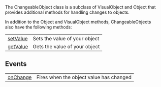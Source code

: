 The ChangeableObject class is a subclass of VisualObject and Object that provides additional methods for handling changes to objects.

In addition to the Object and VisualObject methods, ChangeableObjects also have the following methods:

|   |   |
|---|---|
|[setValue](objects/ChangeableObject/setValue.md)|Sets the value of your object
|[getValue](objects/ChangeableObject/getValue.md)|Gets the value of your object

## Events

|   |   |
|---|---|
|[onChange](objects/ChangeableObject/onChange.md)|Fires when the object value has changed
